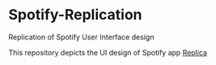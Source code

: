 # Spotify-Replication
Replication of Spotify User Interface design

This repository depicts the UI design of Spotify app [Replica](https://www.figma.com/file/ijZ0M50CamSKHzTr7K9B4x/Spotify-replica?type=whiteboard&node-id=0%3A1&t=GV5xoBv4elSDjfJY-1)
